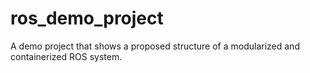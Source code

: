 # ros_demo_project
A demo project that shows a proposed structure of a modularized and containerized ROS system.
